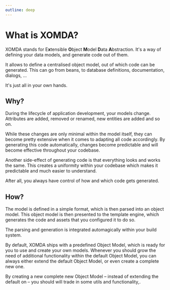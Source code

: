 ```yaml
---
outline: deep
---
```


# What is XOMDA?

XOMDA stands for E**x**tensible **O**bject **M**odel **D**ata **A**bstraction.
It's a way of defining your data models, and generate code out of them.

It allows to define a centralised object model, out of which code can be generated. This can go from beans, to
database definitions, documentation, dialogs, ...

It's just all in your own hands.

## Why?

During the lifecycle of application development, your models change.
Attributes are added, removed or renamed, new entities are added and so on.

While these changes are only minimal within the model itself, they can become pretty extensive
when it comes to adapting all code accordingly.
By generating this code automatically, changes become predictable and will become effective throughout your codebase.

Another side-effect of generating code is that everything looks and works the same.
This creates a uniformity within your codebase which makes it predictable and much easier to understand.

After all, you always have control of how and which code gets generated.

## How?

The model is defined in a simple format, which is then parsed into an object model. This object model is then presented to the template engine, which generates the code and assets that you configured it to do so.

The parsing and generation is integrated automagically within your build system.

By default, XOMDA ships with a predefined Object Model, which is ready for you to use and create your own models.
Whenever you should grow the need of additional functionality within the default Object Model,
you can always either extend the default Object Model, or even create a complete new one.

By creating a new complete new Object Model – instead of extending the default on – you should will trade in some utils and functionality,.
